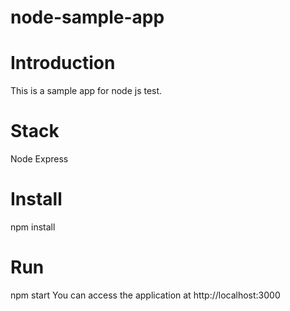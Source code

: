 # node-sample-app
# Introduction
This is a sample app for node js test.
# Stack
Node
Express
# Install
npm install
# Run
npm start
You can access the application at http://localhost:3000
